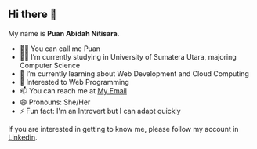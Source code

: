 ## Hi there 👋

<!--
**puanabidah/puanabidah** is a ✨ _special_ ✨ repository because its `README.md` (this file) appears on your GitHub profile.

Here are some ideas to get you started:

- 🔭 I’m currently working on ...
- 🌱 I’m currently learning ...
- 👯 I’m looking to collaborate on ...
- 🤔 I’m looking for help with ...
- 💬 Ask me about ...
- 📫 How to reach me: ...
- 😄 Pronouns: ...
- ⚡ Fun fact: ...
-->

My name is **Puan Abidah Nitisara**.
- 👩‍🦰 You can call me Puan
- 👩‍🎓 I’m currently studying in University of Sumatera Utara, majoring Computer Science
- 📝 I’m currently learning about Web Development and Cloud Computing
- 💬 Interested to Web Programming
- 📫 You can reach me at [My Email](puan.abidah.n@gmail.com)
- 😄 Pronouns: She/Her
- ⚡ Fun fact: I'm an Introvert but I can adapt quickly

If you are interested in getting to know me, please follow my account in [Linkedin](https://www.linkedin.com/in/puan-abidah/).
